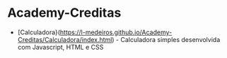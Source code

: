 # Academy-Creditas

- [Calculadora}(https://l-medeiros.github.io/Academy-Creditas/Calculadora/index.html) - Calculadora simples desenvolvida com Javascript, HTML e CSS


